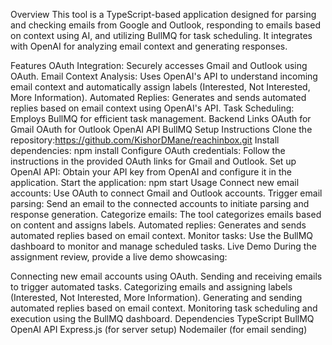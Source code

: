 Overview
This tool is a TypeScript-based application designed for parsing and checking emails from Google and Outlook, responding to emails based on context using AI, and utilizing BullMQ for task scheduling. It integrates with OpenAI for analyzing email context and generating responses.

Features
OAuth Integration: Securely accesses Gmail and Outlook using OAuth.
Email Context Analysis: Uses OpenAI's API to understand incoming email context and automatically assign labels (Interested, Not Interested, More Information).
Automated Replies: Generates and sends automated replies based on email context using OpenAI's API.
Task Scheduling: Employs BullMQ for efficient task management.
Backend Links
OAuth for Gmail
OAuth for Outlook
OpenAI API
BullMQ
Setup Instructions
Clone the repository:https://github.com/KishorDMane/reachinbox.git
Install dependencies: npm install
Configure OAuth credentials: Follow the instructions in the provided OAuth links for Gmail and Outlook.
Set up OpenAI API: Obtain your API key from OpenAI and configure it in the application.
Start the application: npm start
Usage
Connect new email accounts: Use OAuth to connect Gmail and Outlook accounts.
Trigger email parsing: Send an email to the connected accounts to initiate parsing and response generation.
Categorize emails: The tool categorizes emails based on content and assigns labels.
Automated replies: Generates and sends automated replies based on email context.
Monitor tasks: Use the BullMQ dashboard to monitor and manage scheduled tasks.
Live Demo
During the assignment review, provide a live demo showcasing:

Connecting new email accounts using OAuth.
Sending and receiving emails to trigger automated tasks.
Categorizing emails and assigning labels (Interested, Not Interested, More Information).
Generating and sending automated replies based on email context.
Monitoring task scheduling and execution using the BullMQ dashboard.
Dependencies
TypeScript
BullMQ
OpenAI API
Express.js (for server setup)
Nodemailer (for email sending)